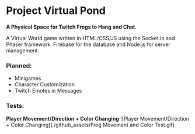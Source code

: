 # Project Virtual Pond

**A Physical Space for Twitch Frogs to Hang and Chat.**

A Virtual World game written in HTML/CSS/JS using the Socket.io and Phaser framework. Firebase for the database and Node.js for server management.

### Planned:
- Minigames
- Character Customization
- Twitch Emotes in Messages

### Tests:

**Player Movement/Direction + Color Changing**
![Player Movement/Direction + Color Changing](./github_assets/Frog Movement and Color Test.gif)